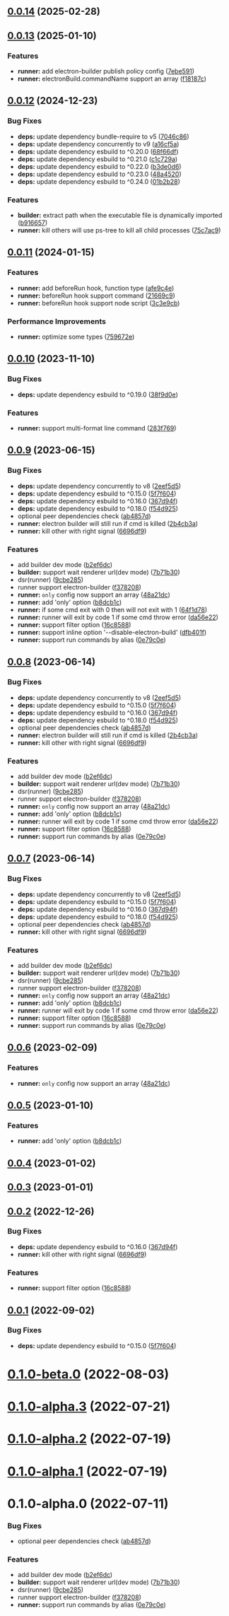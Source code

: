 ## [0.0.14](https://github.com/archergu/doubleshot/compare/runner@0.0.13...runner@0.0.14) (2025-02-28)



## [0.0.13](https://github.com/archergu/doubleshot/compare/runner@0.0.12...runner@0.0.13) (2025-01-10)


### Features

* **runner:** add electron-builder publish policy config ([7ebe591](https://github.com/archergu/doubleshot/commit/7ebe591d1f8b6fb2c65b52c179874935ddd2668b))
* **runner:** electronBuild.commandName support an array ([f18187c](https://github.com/archergu/doubleshot/commit/f18187c36703411d2b73b2a73a8503436ff2858f))



## [0.0.12](https://github.com/archergu/doubleshot/compare/runner@0.0.11...runner@0.0.12) (2024-12-23)


### Bug Fixes

* **deps:** update dependency bundle-require to v5 ([7046c86](https://github.com/archergu/doubleshot/commit/7046c863d8a96c0beb483354a713d0176b1af94f))
* **deps:** update dependency concurrently to v9 ([a16cf5a](https://github.com/archergu/doubleshot/commit/a16cf5ad817f87c362beff1aad2f64e2b34500b0))
* **deps:** update dependency esbuild to ^0.20.0 ([68f66df](https://github.com/archergu/doubleshot/commit/68f66dfdfd7ce014d43c3fbd5db9f953a5ce42a1))
* **deps:** update dependency esbuild to ^0.21.0 ([c1c729a](https://github.com/archergu/doubleshot/commit/c1c729a6581de914ca10eebdfe7a29975aecee4f))
* **deps:** update dependency esbuild to ^0.22.0 ([b3de0d6](https://github.com/archergu/doubleshot/commit/b3de0d6457b00272b67dbd8203043673292def3c))
* **deps:** update dependency esbuild to ^0.23.0 ([48a4520](https://github.com/archergu/doubleshot/commit/48a452044b4eab29e491e030207bead6ea10f60e))
* **deps:** update dependency esbuild to ^0.24.0 ([01b2b28](https://github.com/archergu/doubleshot/commit/01b2b288249a3a63ede013de357d96c7ce94fc0e))


### Features

* **builder:** extract path when the executable file is dynamically imported ([b916657](https://github.com/archergu/doubleshot/commit/b9166574b16933f3d8ceaf5c3d334d843bc555af))
* **runner:** kill others will use ps-tree to kill all child processes ([75c7ac9](https://github.com/archergu/doubleshot/commit/75c7ac96e7ea785d5a7204cbecbec7a94e76f48a))



## [0.0.11](https://github.com/archergu/doubleshot/compare/runner@0.0.10...runner@0.0.11) (2024-01-15)


### Features

* **runner:** add beforeRun hook, function type ([afe9c4e](https://github.com/archergu/doubleshot/commit/afe9c4eb7747c9827e49362578f9d03c82078e50))
* **runner:** beforeRun hook support command ([21669c9](https://github.com/archergu/doubleshot/commit/21669c9b4d42c91a7828e3b0aaec41a070f4bdc9))
* **runner:** beforeRun hook support node script ([3c3e9cb](https://github.com/archergu/doubleshot/commit/3c3e9cbe01a0d0f2e20113fce1b72353d61daf5f))


### Performance Improvements

* **runner:** optimize some types ([759672e](https://github.com/archergu/doubleshot/commit/759672ea70896fa0fc36563496e96cdb61e1b396))



## [0.0.10](https://github.com/archergu/doubleshot/compare/runner@0.0.9...runner@0.0.10) (2023-11-10)


### Bug Fixes

* **deps:** update dependency esbuild to ^0.19.0 ([38f9d0e](https://github.com/archergu/doubleshot/commit/38f9d0e2d52206948efca1b21b138c52a986e4a3))


### Features

* **runner:** support multi-format line command ([283f769](https://github.com/archergu/doubleshot/commit/283f76908ae1aa6b233c2461a03c47f14ce91823))



## [0.0.9](https://github.com/archergu/doubleshot/compare/runner@0.0.8...runner@0.0.9) (2023-06-15)


### Bug Fixes

* **deps:** update dependency concurrently to v8 ([2eef5d5](https://github.com/archergu/doubleshot/commit/2eef5d5b175d28b19fb5a8514c51069abcc65740))
* **deps:** update dependency esbuild to ^0.15.0 ([5f7f604](https://github.com/archergu/doubleshot/commit/5f7f604cf9c895840bc7b13aa5c9b41524da8dba))
* **deps:** update dependency esbuild to ^0.16.0 ([367d94f](https://github.com/archergu/doubleshot/commit/367d94f1ca517cd2ef7ede8f5cd45e8601d7909d))
* **deps:** update dependency esbuild to ^0.18.0 ([f54d925](https://github.com/archergu/doubleshot/commit/f54d92526d1ac6f72adfaff8e401f2c41ad21839))
* optional peer dependencies check ([ab4857d](https://github.com/archergu/doubleshot/commit/ab4857d299f1639f51340cc53738a0c2ca0a6926))
* **runner:** electron builder will still run if cmd is killed ([2b4cb3a](https://github.com/archergu/doubleshot/commit/2b4cb3af55cb241b7f1219a41fe1417edea12371))
* **runner:** kill other with right signal ([6696df9](https://github.com/archergu/doubleshot/commit/6696df9da57ba3ee6f83e24d6d62af0a3596ec62))


### Features

* add builder dev mode ([b2ef6dc](https://github.com/archergu/doubleshot/commit/b2ef6dce87670d4167e36f19e65a3c07edabbbba))
* **builder:** support wait renderer url(dev mode) ([7b71b30](https://github.com/archergu/doubleshot/commit/7b71b30a3427551331b1fac577a996efde689abf))
* dsr(runner) ([9cbe285](https://github.com/archergu/doubleshot/commit/9cbe2853ae8b5b66b58590e6262305aca41d810b))
* runner support electron-builder ([f378208](https://github.com/archergu/doubleshot/commit/f3782081f55536b313b26e946ba30ba61567ed68))
* **runner:** `only` config now support an array ([48a21dc](https://github.com/archergu/doubleshot/commit/48a21dc6cb161fb050745e8f3a04bfc45caba4e6))
* **runner:** add 'only' option ([b8dcb1c](https://github.com/archergu/doubleshot/commit/b8dcb1c8b220f4f50d28c1208f51a23f675edc56))
* **runner:** if some cmd exit with 0 then will not exit with 1 ([64f1d78](https://github.com/archergu/doubleshot/commit/64f1d785dc8f6b44901c1d901f5b71cd862bc36c))
* **runner:** runner will exit by code 1 if some cmd throw error ([da56e22](https://github.com/archergu/doubleshot/commit/da56e2278f0a58b67400e65180c29d1918fc7b0a))
* **runner:** support filter option ([16c8588](https://github.com/archergu/doubleshot/commit/16c85885b47ec200c4a79d5cd6ca9088441c139d))
* **runner:** support inline option '--disable-electron-build' ([dfb401f](https://github.com/archergu/doubleshot/commit/dfb401fe7e80f7e07faf201c1be480ecf5ae6daf))
* **runner:** support run commands by alias ([0e79c0e](https://github.com/archergu/doubleshot/commit/0e79c0e1baef2cd0f6bb56032e749f52e829561d))



## [0.0.8](https://github.com/archergu/doubleshot/compare/runner@0.0.7...runner@0.0.8) (2023-06-14)


### Bug Fixes

* **deps:** update dependency concurrently to v8 ([2eef5d5](https://github.com/archergu/doubleshot/commit/2eef5d5b175d28b19fb5a8514c51069abcc65740))
* **deps:** update dependency esbuild to ^0.15.0 ([5f7f604](https://github.com/archergu/doubleshot/commit/5f7f604cf9c895840bc7b13aa5c9b41524da8dba))
* **deps:** update dependency esbuild to ^0.16.0 ([367d94f](https://github.com/archergu/doubleshot/commit/367d94f1ca517cd2ef7ede8f5cd45e8601d7909d))
* **deps:** update dependency esbuild to ^0.18.0 ([f54d925](https://github.com/archergu/doubleshot/commit/f54d92526d1ac6f72adfaff8e401f2c41ad21839))
* optional peer dependencies check ([ab4857d](https://github.com/archergu/doubleshot/commit/ab4857d299f1639f51340cc53738a0c2ca0a6926))
* **runner:** electron builder will still run if cmd is killed ([2b4cb3a](https://github.com/archergu/doubleshot/commit/2b4cb3af55cb241b7f1219a41fe1417edea12371))
* **runner:** kill other with right signal ([6696df9](https://github.com/archergu/doubleshot/commit/6696df9da57ba3ee6f83e24d6d62af0a3596ec62))


### Features

* add builder dev mode ([b2ef6dc](https://github.com/archergu/doubleshot/commit/b2ef6dce87670d4167e36f19e65a3c07edabbbba))
* **builder:** support wait renderer url(dev mode) ([7b71b30](https://github.com/archergu/doubleshot/commit/7b71b30a3427551331b1fac577a996efde689abf))
* dsr(runner) ([9cbe285](https://github.com/archergu/doubleshot/commit/9cbe2853ae8b5b66b58590e6262305aca41d810b))
* runner support electron-builder ([f378208](https://github.com/archergu/doubleshot/commit/f3782081f55536b313b26e946ba30ba61567ed68))
* **runner:** `only` config now support an array ([48a21dc](https://github.com/archergu/doubleshot/commit/48a21dc6cb161fb050745e8f3a04bfc45caba4e6))
* **runner:** add 'only' option ([b8dcb1c](https://github.com/archergu/doubleshot/commit/b8dcb1c8b220f4f50d28c1208f51a23f675edc56))
* **runner:** runner will exit by code 1 if some cmd throw error ([da56e22](https://github.com/archergu/doubleshot/commit/da56e2278f0a58b67400e65180c29d1918fc7b0a))
* **runner:** support filter option ([16c8588](https://github.com/archergu/doubleshot/commit/16c85885b47ec200c4a79d5cd6ca9088441c139d))
* **runner:** support run commands by alias ([0e79c0e](https://github.com/archergu/doubleshot/commit/0e79c0e1baef2cd0f6bb56032e749f52e829561d))



## [0.0.7](https://github.com/archergu/doubleshot/compare/runner@0.0.6...runner@0.0.7) (2023-06-14)


### Bug Fixes

* **deps:** update dependency concurrently to v8 ([2eef5d5](https://github.com/archergu/doubleshot/commit/2eef5d5b175d28b19fb5a8514c51069abcc65740))
* **deps:** update dependency esbuild to ^0.15.0 ([5f7f604](https://github.com/archergu/doubleshot/commit/5f7f604cf9c895840bc7b13aa5c9b41524da8dba))
* **deps:** update dependency esbuild to ^0.16.0 ([367d94f](https://github.com/archergu/doubleshot/commit/367d94f1ca517cd2ef7ede8f5cd45e8601d7909d))
* **deps:** update dependency esbuild to ^0.18.0 ([f54d925](https://github.com/archergu/doubleshot/commit/f54d92526d1ac6f72adfaff8e401f2c41ad21839))
* optional peer dependencies check ([ab4857d](https://github.com/archergu/doubleshot/commit/ab4857d299f1639f51340cc53738a0c2ca0a6926))
* **runner:** kill other with right signal ([6696df9](https://github.com/archergu/doubleshot/commit/6696df9da57ba3ee6f83e24d6d62af0a3596ec62))


### Features

* add builder dev mode ([b2ef6dc](https://github.com/archergu/doubleshot/commit/b2ef6dce87670d4167e36f19e65a3c07edabbbba))
* **builder:** support wait renderer url(dev mode) ([7b71b30](https://github.com/archergu/doubleshot/commit/7b71b30a3427551331b1fac577a996efde689abf))
* dsr(runner) ([9cbe285](https://github.com/archergu/doubleshot/commit/9cbe2853ae8b5b66b58590e6262305aca41d810b))
* runner support electron-builder ([f378208](https://github.com/archergu/doubleshot/commit/f3782081f55536b313b26e946ba30ba61567ed68))
* **runner:** `only` config now support an array ([48a21dc](https://github.com/archergu/doubleshot/commit/48a21dc6cb161fb050745e8f3a04bfc45caba4e6))
* **runner:** add 'only' option ([b8dcb1c](https://github.com/archergu/doubleshot/commit/b8dcb1c8b220f4f50d28c1208f51a23f675edc56))
* **runner:** runner will exit by code 1 if some cmd throw error ([da56e22](https://github.com/archergu/doubleshot/commit/da56e2278f0a58b67400e65180c29d1918fc7b0a))
* **runner:** support filter option ([16c8588](https://github.com/archergu/doubleshot/commit/16c85885b47ec200c4a79d5cd6ca9088441c139d))
* **runner:** support run commands by alias ([0e79c0e](https://github.com/archergu/doubleshot/commit/0e79c0e1baef2cd0f6bb56032e749f52e829561d))



## [0.0.6](https://github.com/archergu/doubleshot/compare/runner@0.0.5...runner@0.0.6) (2023-02-09)


### Features

* **runner:** `only` config now support an array ([48a21dc](https://github.com/archergu/doubleshot/commit/48a21dc6cb161fb050745e8f3a04bfc45caba4e6))



## [0.0.5](https://github.com/archergu/doubleshot/compare/runner@0.0.4...runner@0.0.5) (2023-01-10)


### Features

* **runner:** add 'only' option ([b8dcb1c](https://github.com/archergu/doubleshot/commit/b8dcb1c8b220f4f50d28c1208f51a23f675edc56))



## [0.0.4](https://github.com/archergu/doubleshot/compare/runner@0.0.3...runner@0.0.4) (2023-01-02)



## [0.0.3](https://github.com/archergu/doubleshot/compare/runner@0.0.2...runner@0.0.3) (2023-01-01)



## [0.0.2](https://github.com/archergu/doubleshot/compare/runner@0.0.1...runner@0.0.2) (2022-12-26)


### Bug Fixes

* **deps:** update dependency esbuild to ^0.16.0 ([367d94f](https://github.com/archergu/doubleshot/commit/367d94f1ca517cd2ef7ede8f5cd45e8601d7909d))
* **runner:** kill other with right signal ([6696df9](https://github.com/archergu/doubleshot/commit/6696df9da57ba3ee6f83e24d6d62af0a3596ec62))


### Features

* **runner:** support filter option ([16c8588](https://github.com/archergu/doubleshot/commit/16c85885b47ec200c4a79d5cd6ca9088441c139d))



## [0.0.1](https://github.com/archergu/doubleshot/compare/runner@0.1.0-beta.0...runner@0.0.1) (2022-09-02)


### Bug Fixes

* **deps:** update dependency esbuild to ^0.15.0 ([5f7f604](https://github.com/archergu/doubleshot/commit/5f7f604cf9c895840bc7b13aa5c9b41524da8dba))



# [0.1.0-beta.0](https://github.com/archergu/doubleshot/compare/runner@0.1.0-alpha.3...runner@0.1.0-beta.0) (2022-08-03)



# [0.1.0-alpha.3](https://github.com/archergu/doubleshot/compare/runner@0.1.0-alpha.2...runner@0.1.0-alpha.3) (2022-07-21)



# [0.1.0-alpha.2](https://github.com/Doubleshotjs/doubleshot/compare/runner@0.1.0-alpha.1...runner@0.1.0-alpha.2) (2022-07-19)



# [0.1.0-alpha.1](https://github.com/Doubleshotjs/doubleshot/compare/runner@0.1.0-alpha.0...runner@0.1.0-alpha.1) (2022-07-19)



# 0.1.0-alpha.0 (2022-07-11)


### Bug Fixes

* optional peer dependencies check ([ab4857d](https://github.com/Doubleshotjs/doubleshot/commit/ab4857d299f1639f51340cc53738a0c2ca0a6926))


### Features

* add builder dev mode ([b2ef6dc](https://github.com/Doubleshotjs/doubleshot/commit/b2ef6dce87670d4167e36f19e65a3c07edabbbba))
* **builder:** support wait renderer url(dev mode) ([7b71b30](https://github.com/Doubleshotjs/doubleshot/commit/7b71b30a3427551331b1fac577a996efde689abf))
* dsr(runner) ([9cbe285](https://github.com/Doubleshotjs/doubleshot/commit/9cbe2853ae8b5b66b58590e6262305aca41d810b))
* runner support electron-builder ([f378208](https://github.com/Doubleshotjs/doubleshot/commit/f3782081f55536b313b26e946ba30ba61567ed68))
* **runner:** support run commands by alias ([0e79c0e](https://github.com/Doubleshotjs/doubleshot/commit/0e79c0e1baef2cd0f6bb56032e749f52e829561d))




